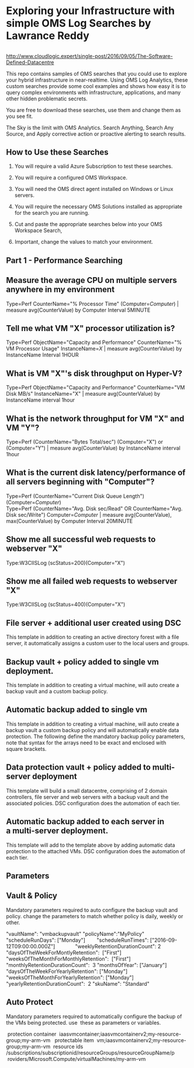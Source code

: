 # Exploring your Infrastructure with simple OMS Log Searches by Lawrance Reddy
## 
http://www.cloudlogic.expert/single-post/2016/09/05/The-Software-Defined-Datacentre


This repo contains samples of OMS searches that you could use to explore your hybrid infrastructure in near-realtime. Using OMS Log Analytics, these custom searches provide some cool
examples and shows how easy it is to query complex environments with infrastructure, applications, and many other hidden problematic secrets. 

You are free to download these searches, use them and change them as you see fit.


The Sky is the limit with OMS Analytics. Search Anything, Search Any Source, and Apply corrective action or proactive alerting to search results.

## How to Use these Searches 

1. You will require a valid Azure Subscription to test these searches.

2. You will require a configured OMS Workspace.  

3. You will need the OMS direct agent installed on Windows or Linux servers.

4. You will require the necessary OMS Solutions installed as appropriate for the search you are running.

5. Cut and paste the appropriate searches below into your OMS Workspace Search, 

6. Important, change the values to match your environment. 
 

## Part 1 - Performance Searching
 
## Measure the average CPU on multiple servers anywhere in my environment


Type=Perf CounterName="% Processor Time" (Computer=*Computer*) | measure avg(CounterValue) by Computer Interval 5MINUTE

## Tell me what VM "X" processor utilization is?
Type=Perf ObjectName="Capacity and Performance" CounterName="% VM Processor Usage" InstanceName=*X* | measure avg(CounterValue) by InstanceName Interval 1HOUR
 
## What is VM "X"'s disk throughput on Hyper-V?
Type=Perf ObjectName="Capacity and Performance" CounterName="VM Disk MB/s" InstanceName="X" | measure avg(CounterValue) by InstanceName interval 1hour

## What is the network throughput for VM "X" and VM "Y"?
Type=Perf (CounterName="Bytes Total/sec") (Computer="X") or (Computer="Y") | measure avg(CounterValue) by InstanceName interval 1hour

## What is the current disk latency/performance of all servers beginning with "Computer"?
Type=Perf (CounterName="Current Disk Queue Length") (Computer=*Computer*)   
Type=Perf (CounterName="Avg. Disk sec/Read" OR CounterName="Avg. Disk sec/Write") Computer=*Computer* | measure avg(CounterValue),  max(CounterValue) by Computer Interval 20MINUTE

## Show me all successful web requests to webserver "X"
Type:W3CIISLog (scStatus=200)(Computer="X")

## Show me all failed web requests to webserver "X"
Type:W3CIISLog (scStatus=400)(Computer="X")



## File server + additional user created using DSC
This template in addition to creating an active directory forest with a file server, it automatically assigns a custom user to the local users and groups.

## Backup vault + policy added to single vm deployment.
This template in addition to creating a virtual machine, will auto create a backup vault and a custom backup policy. 

## Automatic backup added to single vm
This template in addition to creating a virtual machine, will auto create a backup vault a custom backup policy and will automatically enable data protection. The following define the mandatory backup policy parameters, note that syntax for the arrays need to be exact and enclosed with square brackets.

## Data protection vault + policy added to multi-server deployment
This template will build a small datacentre, comprising of 2 domain controllers, file server and web servers with a backup vault and the associated policies. DSC configuration does the automation of each tier.

## Automatic backup added to each server in a multi-server deployment.
This template will add to the template above by adding automatic data protection to the attached VMs. DSC configuration does the automation of each tier.


## Parameters

## Vault & Policy

Mandatory parameters required to auto configure the backup vault and policy. change the parameters to match whether policy is daily, weekly or other.

"vaultName": "vmbackupvault"
"policyName":"MyPolicy" 
"scheduleRunDays": ["Monday"]       
"scheduleRunTimes": ["2016-09-12T09:00:00.000Z"]             
"weeklyRetentionDurationCount": 2 
"daysOfTheWeekForMontlyRetention":  ["First"]
"weeksOfTheMonthForMonthlyRetention":  ["First"]    
"monthlyRetentionDurationCount":  3
"monthsOfYear": ["January"]        
"daysOfTheWeekForYearlyRetention": ["Monday"]          
"weeksOfTheMonthForYearlyRetention": ["Monday"]          
"yearlyRetentionDurationCount":  2
"skuName": "Standard"

## Auto Protect

Mandatory parameters required to automatically configure the backup of the VMs being protected. use  these as parameters or variables.

 protection container
 iaasvmcontainer;iaasvmcontainerv2;my-resource-group;my-arm-vm 
 protectable item
 vm;iaasvmcontainerv2;my-resource-group;my-arm-vm
 resource ids
/subscriptions/subscriptionid/resourceGroups/resourceGroupName/p  roviders/Microsoft.Compute/virtualMachines/my-arm-vm
